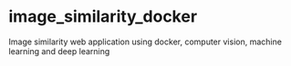 # image_similarity_docker
Image similarity web application using docker, computer vision, machine learning and deep learning
